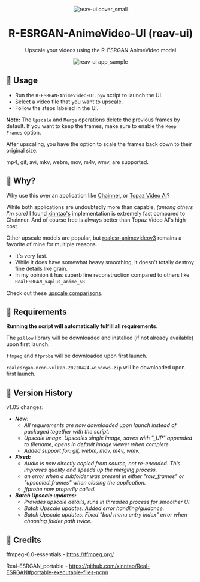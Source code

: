 <p align="center">
  <img src="https://github.com/Nenotriple/R-ESRGAN-AnimeVideo-UI/assets/70049990/22e22572-5cb3-4bf1-a7fc-bc871b855174" alt="reav-ui cover_small">
</p>

<h1 align="center">R-ESRGAN-AnimeVideo-UI (reav-ui)</h1>
<p align="center">Upscale your videos using the R-ESRGAN AnimeVideo model</p>

<p align="center">
  <img src="https://github.com/Nenotriple/R-ESRGAN-AnimeVideo-UI/assets/70049990/79130cc1-68b9-4976-9da6-9f8795b045d5)" alt="reav-ui app_sample">
</p>

## 📝 Usage

- Run the `R-ESRGAN-AnimeVideo-UI.pyw` script to launch the UI.
-  Select a video file that you want to upscale.
-  Follow the steps labeled in the UI.

**Note:** The `Upscale` and `Merge` operations delete the previous frames by default. If you want to keep the frames, make sure to enable the `Keep Frames` option.

After upscaling, you have the option to scale the frames back down to their original size.

mp4, gif, avi, mkv, webm, mov, m4v, wmv, are supported.

## 🤷 Why?

Why use this over an application like [Chainner](https://github.com/chaiNNer-org/chaiNNer), or [Topaz Video AI](https://www.topazlabs.com/)?

While both applications are undoubtedly more than capable, *(among others I'm sure)* I found [xinntao's](https://github.com/xinntao) implementation is extremely fast compared to Chainner. And of course free is always better than Topaz Video AI's high cost.

Other upscale models are popular, but [realesr-animevideov3](https://github.com/xinntao/Real-ESRGAN/blob/master/docs/anime_video_model.md) remains a favorite of mine for multiple reasons.
- It's very fast.
- While it does have somewhat heavy smoothing, it doesn't totally destroy fine details like grain.
- In my opinion it has superb line reconstruction compared to others like `RealESRGAN_x4plus_anime_6B`

Check out these [upscale comparisons](https://github.com/xinntao/Real-ESRGAN/blob/master/docs/anime_video_model.md).

## 🚩 Requirements

**Running the script will automatically fulfill all requirements.**

The `pillow` library will be downloaded and installed (if not already available) upon first launch.

`ffmpeg` and `ffprobe` will be downloaded upon first launch.

`realesrgan-ncnn-vulkan-20220424-windows.zip` will be downloaded upon first launch.


## 📜 Version History

v1.05 changes:

- _**New:**_
    - *All requirements are now downloaded upon launch instead of packaged together with the script.*
    - *Upscale Image. Upscales single image, saves with "_UP" appended to filename, opens in default image viewer when complete.*
    - *Added support for: gif, webm, mov, m4v, wmv.*
- _**Fixed:**_
    - *Audio is now directly copied from source, not re-encoded. This improves quality and speeds up the merging process.*
    - *an error when a subfolder was present in either "raw_frames" or "upscaled_frames" when closing the application.*
    - *ffprobe now properlly called.*
- _**Batch Upscale updates:**_
    - *Provides upscale details, runs in threaded process for smoother UI.*
    - *Batch Upscale updates: Added error handling/guidance.*
    - *Batch Upscale updates: Fixed "bad menu entry index" error when choosing folder path twice.*
  
## 👥 **Credits**

ffmpeg-6.0-essentials - https://ffmpeg.org/

Real-ESRGAN_portable - https://github.com/xinntao/Real-ESRGAN#portable-executable-files-ncnn
